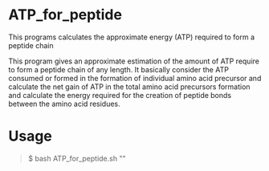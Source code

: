 # ATP_for_peptide
This programs calculates the approximate energy (ATP) required to form a peptide chain

This program gives an approximate estimation of the amount of ATP require to form a peptide chain of any length. It basically consider the ATP consumed or formed in the formation of individual amino acid precursor and calculate the net gain of ATP in the total amino acid precursors formation and calculate the energy required for the creation of peptide bonds between the amino acid residues.


# Usage

> $ bash ATP_for_peptide.sh "<inputfile>"
